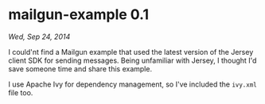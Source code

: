 mailgun-example 0.1
===============

*Wed, Sep 24, 2014*

I could'nt find a Mailgun example that used the latest version of the Jersey client SDK for sending messages. Being unfamiliar with Jersey, I thought I'd save someone time and share this example.

I use Apache Ivy for dependency management, so I've included the `ivy.xml` file too.
